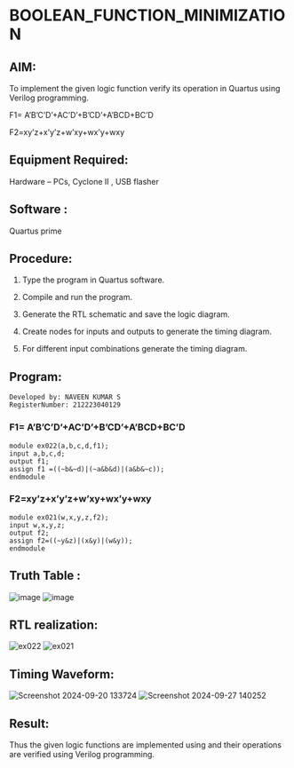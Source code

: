 # BOOLEAN_FUNCTION_MINIMIZATION

## AIM:

To implement the given logic function verify its operation in Quartus using Verilog programming.

F1= A’B’C’D’+AC’D’+B’CD’+A’BCD+BC’D 

F2=xy’z+x’y’z+w’xy+wx’y+wxy
## Equipment Required:

Hardware – PCs, Cyclone II , USB flasher

## Software :
Quartus prime

## Procedure:

1.	Type the program in Quartus software.

2.	Compile and run the program.

3.	Generate the RTL schematic and save the logic diagram.

4.	Create nodes for inputs and outputs to generate the timing diagram.

5.	For different input combinations generate the timing diagram.


## Program:
```
Developed by: NAVEEN KUMAR S
RegisterNumber: 212223040129
```
### F1= A’B’C’D’+AC’D’+B’CD’+A’BCD+BC’D 
```
module ex022(a,b,c,d,f1);
input a,b,c,d;
output f1;
assign f1 =((~b&~d)|(~a&b&d)|(a&b&~c));
endmodule
```
### F2=xy’z+x’y’z+w’xy+wx’y+wxy
```
module ex021(w,x,y,z,f2);
input w,x,y,z;
output f2;
assign f2=((~y&z)|(x&y)|(w&y));
endmodule
```


## Truth Table :
![image](https://github.com/user-attachments/assets/6870b772-1964-4a81-8652-e8a48f3de10d)
![image](https://github.com/user-attachments/assets/66f3bff8-1d7d-41df-84e1-2449b4c84db2)

## RTL realization:

![ex022](https://github.com/user-attachments/assets/05ef7302-2145-4d1f-adbc-10eabf79885a)
![ex021](https://github.com/user-attachments/assets/8156561c-c611-4f12-8c09-1741f0d94565)

## Timing Waveform:

![Screenshot 2024-09-20 133724](https://github.com/user-attachments/assets/64cd3547-b321-4547-97e1-ccdf4b922489)
![Screenshot 2024-09-27 140252](https://github.com/user-attachments/assets/3f598a70-6732-4d5a-9052-89ec8a3b54ac)

## Result:

Thus the given logic functions are implemented using and their operations are verified using Verilog programming.
